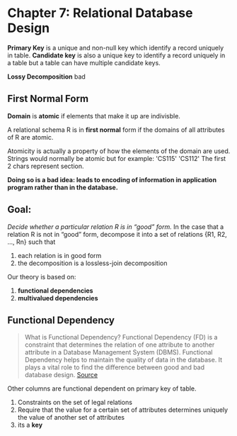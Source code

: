 # Chapter 7: Relational Database Design

**Primary Key** is a unique and non-null key which identify a record uniquely in table. **Candidate key** is also a unique key to identify a record uniquely in a table but a table can have multiple candidate keys.

**Lossy Decomposition** bad

## First Normal Form

**Domain** is **atomic** if elements that make it up are indivisble.

A relational schema R is in **first normal** form if the domains of all 
attributes of R are atomic.

Atomicity is actually a property of how the elements of the domain are 
used.
Strings would normally be atomic but for example: 'CS115' 'CS112'
The first 2 chars represent section.

**Doing so is a bad idea: leads to encoding of information in 
application program rather than in the database.**

## Goal:
*Decide whether a particular relation R is in “good” form.*
In the case that a relation R is not in “good” form, decompose it into a set of relations {R1, R2, ..., Rn} such that 
1. each relation is in good form 
2. the decomposition is a lossless-join decomposition

Our theory is based on:
1. **functional dependencies**
2. **multivalued dependencies**

## Functional Dependency

>What is Functional Dependency?
>Functional Dependency (FD) is a constraint that determines the relation of one attribute to another attribute in a Database Management System (DBMS). Functional Dependency helps to maintain the quality of data in the database. It plays a vital role to find the difference between good and bad database design.
[Source](https://www.guru99.com/dbms-functional-dependency.html)

Other columns are functional dependent on primary key of table.

1. Constraints on the set of legal relations
2. Require that the value for a certain set of attributes determines uniquely the value of another set of attributes
3. its a **key**
